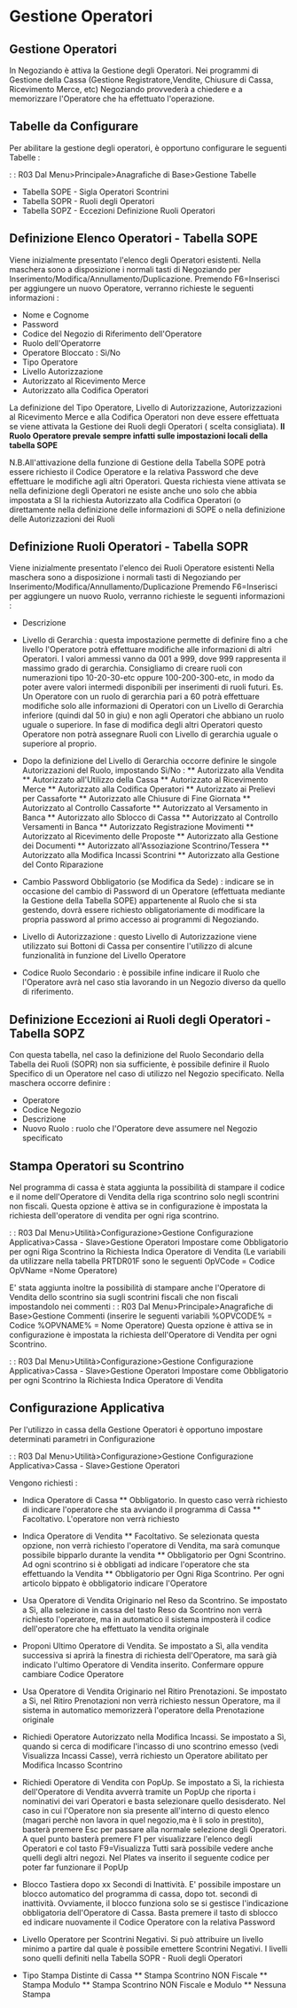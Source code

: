 # Gestione Operatori

## Gestione Operatori

In Negoziando è attiva la Gestione degli Operatori. Nei programmi di Gestione della Cassa (Gestione Registratore,Vendite, Chiusure di Cassa, Ricevimento Merce, etc) Negoziando provvederà a chiedere e a memorizzare l'Operatore che ha effettuato l'operazione.

## Tabelle da Configurare

Per abilitare la gestione degli operatori, è opportuno configurare le seguenti Tabelle : 

 :  : R03 Dal Menu>Principale>Anagrafiche di Base>Gestione Tabelle

 * Tabella SOPE - Sigla Operatori Scontrini
 * Tabella SOPR - Ruoli degli Operatori
 * Tabella SOPZ - Eccezioni Definizione Ruoli Operatori

## Definizione Elenco Operatori -  Tabella SOPE

Viene inizialmente presentato l'elenco degli Operatori esistenti. Nella maschera sono a disposizione i normali tasti di Negoziando per Inserimento/Modifica/Annullamento/Duplicazione.
Premendo F6=Inserisci per aggiungere un nuovo Operatore, verranno richieste le seguenti informazioni : 

 * Nome e Cognome
 * Password
 * Codice del Negozio di Riferimento dell'Operatore
 * Ruolo dell'Operatorre
 * Operatore Bloccato : Sì/No
 * Tipo Operatore
 * Livello Autorizzazione
 * Autorizzato al Ricevimento Merce
 * Autorizzato alla Codifica Operatori

La definizione del Tipo Operatore, Livello di Autorizzazione, Autorizzazioni al Ricevimento Merce e alla Codifica Operatori non deve essere effettuata se viene attivata la Gestione dei Ruoli degli Operatori ( scelta consigliata).
 __Il Ruolo Operatore prevale sempre infatti sulle impostazioni locali della tabella SOPE__

N.B.All'attivazione della funzione di Gestione della Tabella SOPE potrà essere richiesto il Codice Operatore e la relativa Password che deve effettuare le modifiche agli altri Operatori.
Questa richiesta viene attivata se nella definizione degli Operatori ne esiste anche uno solo che abbia impostata a SI la richiesta Autorizzato alla Codifica Operatori (o direttamente nella
definizione delle informazioni di SOPE o nella definizione delle Autorizzazioni dei Ruoli

## Definizione Ruoli Operatori - Tabella SOPR

Viene inizialmente presentato l'elenco dei Ruoli Operatore esistenti
Nella maschera sono a disposizione i normali tasti di Negoziando per Inserimento/Modifica/Annullamento/Duplicazione
Premendo F6=Inserisci per aggiungere un nuovo Ruolo, verranno richieste le seguenti informazioni : 

 * Descrizione
 * Livello di Gerarchia :  questa impostazione permette di definire fino a che livello l'Operatore potrà effettuare modifiche alle informazioni di altri Operatori. I valori ammessi vanno da 001 a 999, dove 999 rappresenta il massimo grado di gerarchia. Consigliamo di creare ruoli con numerazioni tipo 10-20-30-etc oppure 100-200-300-etc, in modo da poter avere valori intermedi disponibili per inserimenti di ruoli futuri.
Es. Un Operatore con un ruolo di gerarchia pari a 60 potrà effettuare modifiche solo alle informazioni di Operatori con un Livello di Gerarchia inferiore (quindi dal 50 in giu) e non agli Operatori che abbiano un ruolo uguale o superiore. In fase di modifica degli altri Operatori questo Operatore non potrà assegnare Ruoli con Livello di gerarchia uguale o superiore al proprio.

 * Dopo la definizione del Livello di Gerarchia occorre definire le singole Autorizzazioni del Ruolo, impostando Sì/No : 
 **  Autorizzato alla Vendita
 ** Autorizzato all'Utilizzo della Cassa
 ** Autorizzato al Ricevimento Merce
 ** Autorizzato alla Codifica Operatori
 ** Autorizzato ai Prelievi per Cassaforte
 ** Autorizzato alle Chiusure di Fine Giornata
 ** Autorizzato al Controllo Cassaforte
 ** Autorizzato al Versamento in Banca
 ** Autorizzato allo Sblocco di Cassa
 ** Autorizzato al Controllo Versamenti in Banca
 ** Autorizzato Registrazione Movimenti
 ** Autorizzato al Ricevimento delle Proposte
 ** Autorizzato alla Gestione dei Documenti
 ** Autorizzato all'Assoziazione Scontrino/Tessera
 ** Autorizzato alla Modifica Incassi Scontrini
 ** Autorizzato alla Gestione del Conto Riparazione
 * Cambio Password Obbligatorio (se Modifica da Sede) :  indicare se in occasione del cambio di Password di un Operatore (effettuata mediante la Gestione della Tabella SOPE) appartenente al Ruolo che si sta gestendo, dovrà essere richiesto obligatoriamente di modificare la propria password al primo accesso ai programmi di Negoziando.
 * Livello di Autorizzazione :  questo Livello di Autorizzazione viene utilizzato sui Bottoni di Cassa per consentire l'utilizzo di alcune funzionalità in funzione del Livello Operatore
 * Codice Ruolo Secondario : è possibile infine indicare il Ruolo che l'Operatore avrà nel caso stia lavorando in un Negozio diverso da quello di riferimento.

## Definizione Eccezioni ai Ruoli degli Operatori - Tabella SOPZ

Con questa tabella, nel caso la definizione del Ruolo Secondario della Tabella dei Ruoli (SOPR) non sia sufficiente, è possibile definire il Ruolo Specifico di un Operatore nel caso di utilizzo nel Negozio specificato.
Nella maschera occorre definire : 

 * Operatore
 * Codice Negozio
 * Descrizione
 * Nuovo Ruolo :  ruolo che l'Operatore deve assumere nel Negozio specificato

## Stampa Operatori su Scontrino

Nel programma di cassa è stata aggiunta la possibilità di stampare il codice e il nome dell'Operatore di Vendita della riga scontrino solo negli scontrini non fiscali.
Questa opzione è attiva se in configurazione è impostata la richiesta dell'operatore di vendita per ogni riga scontrino.

 :  : R03 Dal Menu>Utilità>Configurazione>Gestione Configurazione Applicativa>Cassa - Slave>Gestione Operatori
Impostare come Obbligatorio per ogni Riga Scontrino la Richiesta Indica Operatore di Vendita
(Le variabili da utilizzare nella tabella PRTDR01F sono le seguenti OpVCode = Codice OpVName =Nome Operatore)

E' stata aggiunta inoltre la possibilità di stampare anche l'Operatore di Vendita dello scontrino sia sugli scontrini fiscali che non fiscali impostandolo nei commenti
 :  : R03 Dal Menu>Principale>Anagrafiche di Base>Gestione Commenti (inserire le seguenti variabili  %OPVCODE% = Codice %OPVNAME% = Nome Operatore)
Questa opzione è attiva se in configurazione è impostata la richiesta dell'Operatore di Vendita per ogni Scontrino.

 :  : R03 Dal Menu>Utilità>Configurazione>Gestione Configurazione Applicativa>Cassa - Slave>Gestione Operatori
Impostare come Obbligatorio per ogni Scontrino la Richiesta Indica Operatore di Vendita

## Configurazione Applicativa

Per l'utilizzo in cassa della Gestione Operatori è opportuno impostare determinati parametri in Configurazione

 :  : R03 Dal Menu>Utilità>Configurazione>Gestione Configurazione Applicativa>Cassa - Slave>Gestione Operatori

Vengono richiesti : 

 * Indica Operatore di Cassa
 ** Obbligatorio. In questo caso verrà richiesto di indicare l'operatore che sta avviando il programma di Cassa
 ** Facoltativo. L'operatore non verrà richiesto
 * Indica Operatore di Vendita
 ** Facoltativo. Se selezionata questa opzione, non verrà richiesto l'operatore di Vendita, ma sarà comunque possibile bipparlo durante la vendita
 ** Obbligatorio per Ogni Scontrino. Ad ogni scontrino si è obbligati ad indicare l'operatore che sta effettuando la Vendita
 ** Obbligatorio per Ogni Riga Scontrino. Per ogni articolo bippato è obbligatorio indicare l'Operatore
 * Usa Operatore di Vendita Originario nel Reso da Scontrino. Se impostato a Sì, alla selezione in cassa del tasto Reso da Scontrino non verrà richiesto l'operatore, ma in automatico il sistema imposterà il codice dell'operatore che ha effettuato la vendita originale
 * Proponi Ultimo Operatore di Vendita. Se impostato a Sì, alla vendita successiva si aprirà la finestra di richiesta dell'Operatore, ma sarà già indicato l'ultimo Operatore di Vendita inserito. Confermare oppure cambiare Codice Operatore
 * Usa Operatore di Vendita Originario nel Ritiro Prenotazioni. Se impostato a Sì, nel Ritiro Prenotazioni non verrà richiesto nessun Operatore, ma il sistema in automatico memorizzerà l'operatore della Prenotazione originale
 * Richiedi Operatore Autorizzato nella Modifica Incassi. Se impostato a Sì, quando si cerca di modificare l'incasso di uno scontrino emesso (vedi Visualizza Incassi Casse), verrà richiesto un Operatore abilitato per Modifica Incasso Scontrino
 * Richiedi Operatore di Vendita con PopUp. Se impostato a Sì, la richiesta dell'Operatore di Vendita avverrà tramite un PopUp che riporta i nominativi dei vari Operatori e basta selezionare quello desisderato. Nel caso in cui l'Operatore non sia presente all'interno di questo elenco (magari perchè non lavora in quel negozio,ma è li solo in prestito), basterà premere Esc per passare alla normale selezione degli Operatori. A quel punto basterà premere F1 per visualizzare l'elenco degli Operatori e col tasto F9=Visualizza Tutti sarà possibile vedere anche quelli degli altri negozi.
Nel Plates va inserito il seguente codice per poter far funzionare il PopUp
               <Plate Title="POPUPOPERATORI" Width="15" Height="10" BWidth="15" BHeight="15" Type="POPUP" Id="1">
      <Functions>
        <Function Title="" Top="1" Left="1" Height="3" Width="11" Style="GenCMDred" KeyCode="-0" FCode="" FAttr="" FAutLevel="" AutoWrap="True"/>
      </Functions>
                </Plate>

 * Blocco Tastiera dopo xx Secondi di Inattività. E' possibile impostare un blocco automatico del programma di cassa, dopo tot. secondi di inattività. Ovviamente, il blocco funziona solo se si gestisce l'indicazione obbligatoria dell'Operatore di Cassa. Basta premere il tasto di sblocco ed indicare nuovamente il Codice Operatore con la relativa Password
 * Livello Operatore per Scontrini Negativi. Si può attribuire un livello minimo a partire dal quale è possibile emettere Scontrini Negativi. I livelli sono quelli definiti nella Tabella SOPR - Ruoli degli Operatori
 * Tipo Stampa Distinte di Cassa
 ** Stampa Scontrino NON Fiscale
 ** Stampa Modulo
 ** Stampa Scontrino NON Fiscale e Modulo
 ** Nessuna Stampa

